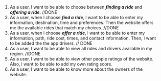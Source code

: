 1. As a user, I want to be able to choose between ***finding a ride*** and ***offering a ride***. //DONE
2. As a user, when I choose ***find a ride***, I want to be able to enter my information, destination, time and preferences. Then the website offers me the available rides that match my choices. //DONE
3. As a user, when I choose ***offer a ride***, I want to be able to enter my information, path, ride cost, times, and contact information. Then, I want to be added the the app drivers. // DONE
4. As a user, I want to be able to view all rides and drivers available in my region. //DONE
5. As a user, I want to be able to view other people ratings of the website. Also, I want to be able to add my own rating score.
6. As a user, I want to be able to know more about the owners of the website. 
